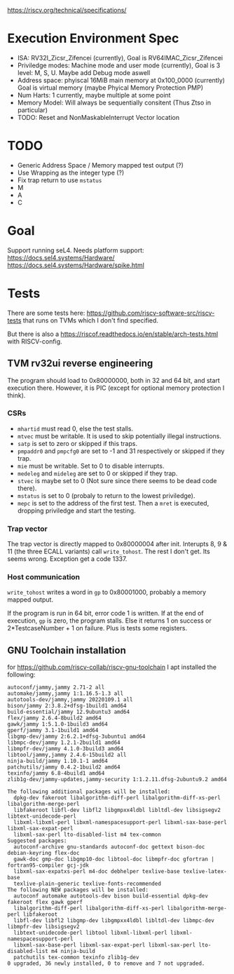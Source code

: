 
https://riscv.org/technical/specifications/

# Execution Environment Spec
* ISA: RV32I_Zicsr_Zifencei (currently), Goal is RV64IMAC_Zicsr_Zifencei
* Priviledge modes: Machine mode and user mode (currently), Goal is 3 level: M, S, U.
Maybe add Debug mode aswell
* Address space: phyiscal 16MiB main memory at 0x100_0000 (currently)
Goal is virtual memory (maybe Phyical Memory Protection PMP)
* Num Harts: 1 currently, maybe multiple at some point
* Memory Model: Will always be sequentially consitent (Thus Ztso in particular)
* TODO: Reset and NonMaskableInterrupt Vector location

# TODO
* Generic Address Space / Memory mapped test output (?)
* Use Wrapping as the integer type (?)
* Fix trap return to use `mstatus`
* M
* A
* C

# Goal
Support running seL4.
Needs platform support: https://docs.sel4.systems/Hardware/
https://docs.sel4.systems/Hardware/spike.html

# Tests
There are some tests here:
https://github.com/riscv-software-src/riscv-tests
that runs on TVMs which I don't find specified.

But there is also a https://riscof.readthedocs.io/en/stable/arch-tests.html
with RISCV-config.

## TVM rv32ui reverse engineering
The program should load to 0x80000000, both in 32 and 64 bit, and start execution there.
However, it is PIC (except for optional memory protection I think).

### CSRs
- `mhartid` must read 0, else the test stalls.
- `mtvec` must be writable. It is used to skip potentially illegal instructions.
- `satp` is set to zero or skipped if this traps.
- `pmpaddr0` and `pmpcfg0` are set to -1 and 31 respectively or skipped if they trap.
- `mie` must be writable. Set to 0 to disable interrupts.
- `medeleg` and `mideleg` are set to 0 or skipped if they trap.
- `stvec` is maybe set to 0 (Not sure since there seems to be dead code there).
- `mstatus` is set to 0 (probaly to return to the lowest priviledge).
- `mepc` is set to the address of the first test.
Then a `mret` is executed, dropping priviledge and start the testing.

### Trap vector
The trap vector is directly mapped to 0x80000004 after init.
Interupts 8, 9 & 11 (the three ECALL variants) call `write_tohost`.
The rest I don't get. Its seems wrong. Exception get a code 1337.

### Host communication
`write_tohost` writes a word in `gp` to 0x80001000, probably
a memory mapped output.

If the program is run in 64 bit, error code 1 is written.
If at the end of execution, `gp` is zero, the program stalls.
Else it returns 1 on success or 2*TestcaseNumber + 1 on failure.
Plus is tests some registers.


## GNU Toolchain installation
for https://github.com/riscv-collab/riscv-gnu-toolchain
I apt installed the following:

```
autoconf/jammy,jammy 2.71-2 all
automake/jammy,jammy 1:1.16.5-1.3 all
autotools-dev/jammy,jammy 20220109.1 all
bison/jammy 2:3.8.2+dfsg-1build1 amd64
build-essential/jammy 12.9ubuntu3 amd64
flex/jammy 2.6.4-8build2 amd64
gawk/jammy 1:5.1.0-1build3 amd64
gperf/jammy 3.1-1build1 amd64
libgmp-dev/jammy 2:6.2.1+dfsg-3ubuntu1 amd64
libmpc-dev/jammy 1.2.1-2build1 amd64
libmpfr-dev/jammy 4.1.0-3build3 amd64
libtool/jammy,jammy 2.4.6-15build2 all
ninja-build/jammy 1.10.1-1 amd64
patchutils/jammy 0.4.2-1build2 amd64
texinfo/jammy 6.8-4build1 amd64
zlib1g-dev/jammy-updates,jammy-security 1:1.2.11.dfsg-2ubuntu9.2 amd64

The following additional packages will be installed:
  dpkg-dev fakeroot libalgorithm-diff-perl libalgorithm-diff-xs-perl libalgorithm-merge-perl
  libfakeroot libfl-dev libfl2 libgmpxx4ldbl libltdl-dev libsigsegv2 libtext-unidecode-perl
  libxml-libxml-perl libxml-namespacesupport-perl libxml-sax-base-perl libxml-sax-expat-perl
  libxml-sax-perl lto-disabled-list m4 tex-common
Suggested packages:
  autoconf-archive gnu-standards autoconf-doc gettext bison-doc debian-keyring flex-doc
  gawk-doc gmp-doc libgmp10-doc libtool-doc libmpfr-doc gfortran | fortran95-compiler gcj-jdk
  libxml-sax-expatxs-perl m4-doc debhelper texlive-base texlive-latex-base
  texlive-plain-generic texlive-fonts-recommended
The following NEW packages will be installed:
  autoconf automake autotools-dev bison build-essential dpkg-dev fakeroot flex gawk gperf
  libalgorithm-diff-perl libalgorithm-diff-xs-perl libalgorithm-merge-perl libfakeroot
  libfl-dev libfl2 libgmp-dev libgmpxx4ldbl libltdl-dev libmpc-dev libmpfr-dev libsigsegv2
  libtext-unidecode-perl libtool libxml-libxml-perl libxml-namespacesupport-perl
  libxml-sax-base-perl libxml-sax-expat-perl libxml-sax-perl lto-disabled-list m4 ninja-build
  patchutils tex-common texinfo zlib1g-dev
0 upgraded, 36 newly installed, 0 to remove and 7 not upgraded.
```



